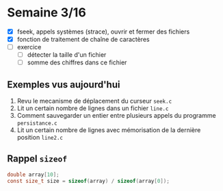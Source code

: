 # Semaine 3/16

- [x] fseek, appels systèmes (strace), ouvrir et fermer des fichiers
- [x] fonction de traitement de chaîne de caractères
- [ ] exercice
  - [ ] détecter la taille d'un fichier
  - [ ] somme des chiffres dans ce fichier

## Exemples vus aujourd'hui

1. Revu le mecanisme de déplacement du curseur `seek.c`
2. Lit un certain nombre de lignes dans un fichier `line.c`
3. Comment sauvegarder un entier entre plusieurs appels du programme `persistance.c`
4. Lit un certain nombre de lignes avec mémorisation de la dernière position `line2.c`

## Rappel `sizeof`

```c
double array[10];
const size_t size = sizeof(array) / sizeof(array[0]);
```
